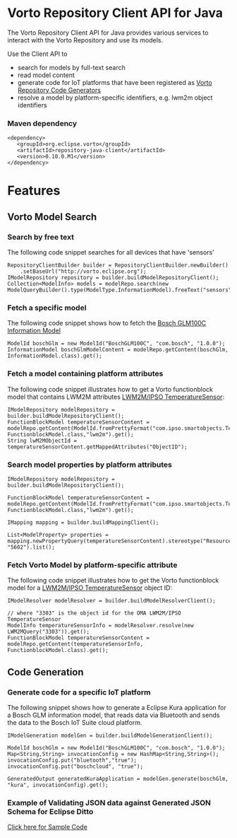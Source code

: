 # Vorto Repository Client API for Java

The Vorto Repository Client API for Java provides various services to interact with the Vorto Repository and use its models. 

Use the Client API to
- search for models by full-text search 
- read model content
- generate code for IoT platforms that have been registered as [Vorto Repository Code Generators](http://vorto.eclipse.org/#/generators)
- resolve a model by platform-specific identifiers, e.g. lwm2m object identifiers

### Maven dependency

```
<dependency>
   <groupId>org.eclipse.vorto</groupId>
   <artifactId>repository-java-client</artifactId>
   <version>0.10.0.M1</version>
</dependency>

```

# Features

## Vorto Model Search

### Search by free text
The following code snippet searches for all devices that have 'sensors'

```
RepositoryClientBuilder builder = RepositoryClientBuilder.newBuilder()
	.setBaseUrl("http://vorto.eclipse.org");	
IModelRepository repository = builder.buildModelRepositoryClient();
Collection<ModelInfo> models = modelRepo.search(new ModelQueryBuilder().type(ModelType.InformationModel).freeText("sensors").build()).get();

```

### Fetch a specific model 

The following code snippet shows how to fetch the [Bosch GLM100C Information Model](http://vorto.eclipse.org/#/details/com.bosch/BoschGLM100C/1.0.0)

```
ModelId boschGlm = new ModelId("BoschGLM100C", "com.bosch", "1.0.0");
InformationModel boschGlmModelContent = modelRepo.getContent(boschGlm, InformationModel.class).get();
```

### Fetch a model containing platform attributes 

The following code snippet illustrates how to get a Vorto functionblock model that contains LWM2M attributes [LWM2M/IPSO TemperatureSensor](http://www.openmobilealliance.org/tech/profiles/lwm2m/3303.xml):

```
IModelRepository modelRepository = builder.buildModelRepositoryClient();	
FunctionBlockModel temperatureSensorContent = modelRepo.getContent(ModelId.fromPrettyFormat("com.ipso.smartobjects.Temperature:0.0.1"), FunctionblockModel.class,"lwm2m").get();
String lwM2MObjectId = temperatureSensorContent.getMappedAttributes("ObjectID");
```

### Search model properties by platform attributes

```
IModelRepository modelRepository = builder.buildModelRepositoryClient();
			
FunctionBlockModel temperatureSensorContent = modelRepo.getContent(ModelId.fromPrettyFormat("com.ipso.smartobjects.Temperature:0.0.1"), FunctionblockModel.class,"lwm2m").get();

IMapping mapping = builder.buildMappingClient();

List<ModelProperty> properties = mapping.newPropertyQuery(temperatureSensorContent).stereotype("Resource").attribute("ID", "5602").list();

```

### Fetch Vorto Model by platform-specific attribute

The following code snippet illustrates how to get the Vorto functionblock model for a [LWM2M/IPSO TemperatureSensor](http://www.openmobilealliance.org/tech/profiles/lwm2m/3303.xml) object ID:

```
IModelResolver modelResolver = builder.buildModelResolverClient();
			
// where "3303" is the object id for the OMA LWM2M/IPSO TemperatureSensor
ModelInfo temperatureSensorInfo = modelResolver.resolve(new LWM2MQuery("3303")).get();
FunctionBlockModel temperatureSensorContent = modelRepo.getContent(temperatureSensorInfo, FunctionblockModel.class).get();

```

## Code Generation

### Generate code for a specific IoT platform

The following snippet shows how to generate a Eclipse Kura application for a Bosch GLM information model, that reads data via Bluetooth and sends 
the data to the Bosch IoT Suite cloud platform.  

```
IModelGeneration modelGen = builder.buildModelGenerationClient();

ModelId boschGlm = new ModelId("BoschGLM100C", "com.bosch", "1.0.0");
Map<String,String> invocationConfig = new HashMap<String,String>();
invocationConfig.put("bluetooth","true");
invocationConfig.put("boschcloud", "true");

GeneratedOutput generatedKuraApplication = modelGen.generate(boschGlm, "kura", invocationConfig).get();
```

### Example of Validating JSON data against Generated JSON Schema for Eclipse Ditto

[Click here for Sample Code](sample)